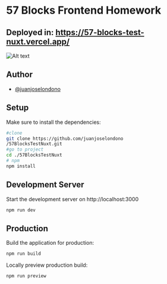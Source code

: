 # 57 Blocks Frontend Homework
## Deployed in: https://57-blocks-test-nuxt.vercel.app/
<img
  src="https://firebasestorage.googleapis.com/v0/b/website-5e86c.appspot.com/o/Screenshot%20from%202023-02-06%2001-42-58.png?alt=media&token=a2a32b31-7fa8-4d9c-8d73-6c1a95bed665"
  alt="Alt text"
  style="display: inline-block; margin: 0 auto; max-width: 300px">

## Author

- [@juanjoselondono](https://github.com/juanjoselondono)

## Setup

Make sure to install the dependencies:

```bash
#clone 
git clone https://github.com/juanjoselondono
/57BlocksTestNuxt.git 
#go to project
cd ./57BlocksTestNuxt
# npm
npm install
```

## Development Server

Start the development server on http://localhost:3000

```bash
npm run dev
```

## Production

Build the application for production:

```bash
npm run build
```

Locally preview production build:

```bash
npm run preview
```
